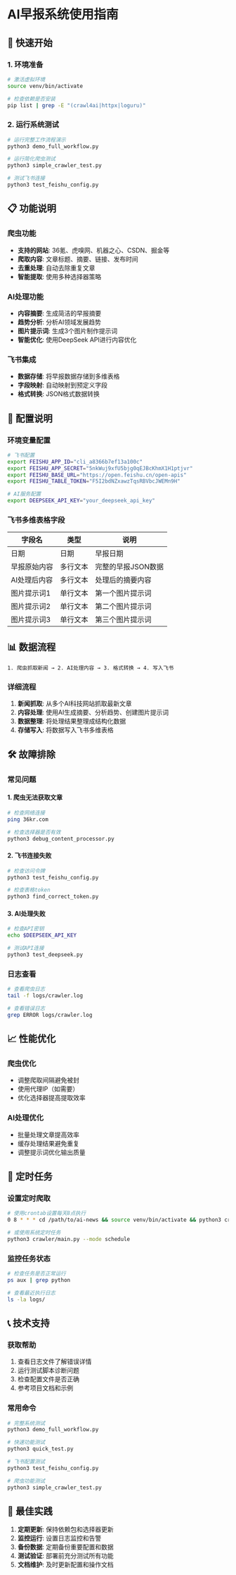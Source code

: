 # AI早报系统使用指南

## 🚀 快速开始

### 1. 环境准备
```bash
# 激活虚拟环境
source venv/bin/activate

# 检查依赖是否安装
pip list | grep -E "(crawl4ai|httpx|loguru)"
```

### 2. 运行系统测试
```bash
# 运行完整工作流程演示
python3 demo_full_workflow.py

# 运行简化爬虫测试
python3 simple_crawler_test.py

# 测试飞书连接
python3 test_feishu_config.py
```

## 📋 功能说明

### 爬虫功能
- **支持的网站**: 36氪、虎嗅网、机器之心、CSDN、掘金等
- **爬取内容**: 文章标题、摘要、链接、发布时间
- **去重处理**: 自动去除重复文章
- **智能提取**: 使用多种选择器策略

### AI处理功能
- **内容摘要**: 生成简洁的早报摘要
- **趋势分析**: 分析AI领域发展趋势
- **图片提示词**: 生成3个图片制作提示词
- **智能优化**: 使用DeepSeek API进行内容优化

### 飞书集成
- **数据存储**: 将早报数据存储到多维表格
- **字段映射**: 自动映射到预定义字段
- **格式转换**: JSON格式数据转换

## 🔧 配置说明

### 环境变量配置
```bash
# 飞书配置
export FEISHU_APP_ID="cli_a8366b7ef13a100c"
export FEISHU_APP_SECRET="5nkWuj9xfU5bjg0qEJBcKhmX1H1ptjvr"
export FEISHU_BASE_URL="https://open.feishu.cn/open-apis"
export FEISHU_TABLE_TOKEN="F5I2bdNZxawzTqsRBVbcJWEMn9H"

# AI服务配置
export DEEPSEEK_API_KEY="your_deepseek_api_key"
```

### 飞书多维表格字段
| 字段名 | 类型 | 说明 |
|--------|------|------|
| 日期 | 日期 | 早报日期 |
| 早报原始内容 | 多行文本 | 完整的早报JSON数据 |
| AI处理后内容 | 多行文本 | 处理后的摘要内容 |
| 图片提示词1 | 单行文本 | 第一个图片提示词 |
| 图片提示词2 | 单行文本 | 第二个图片提示词 |
| 图片提示词3 | 单行文本 | 第三个图片提示词 |

## 📊 数据流程

```
1. 爬虫抓取新闻 → 2. AI处理内容 → 3. 格式转换 → 4. 写入飞书
```

### 详细流程
1. **新闻抓取**: 从多个AI科技网站抓取最新文章
2. **内容处理**: 使用AI生成摘要、分析趋势、创建图片提示词
3. **数据整理**: 将处理结果整理成结构化数据
4. **存储写入**: 将数据写入飞书多维表格

## 🛠️ 故障排除

### 常见问题

#### 1. 爬虫无法获取文章
```bash
# 检查网络连接
ping 36kr.com

# 检查选择器是否有效
python3 debug_content_processor.py
```

#### 2. 飞书连接失败
```bash
# 检查访问令牌
python3 test_feishu_config.py

# 检查表格token
python3 find_correct_token.py
```

#### 3. AI处理失败
```bash
# 检查API密钥
echo $DEEPSEEK_API_KEY

# 测试API连接
python3 test_deepseek.py
```

### 日志查看
```bash
# 查看爬虫日志
tail -f logs/crawler.log

# 查看错误日志
grep ERROR logs/crawler.log
```

## 📈 性能优化

### 爬虫优化
- 调整爬取间隔避免被封
- 使用代理IP（如需要）
- 优化选择器提高提取效率

### AI处理优化
- 批量处理文章提高效率
- 缓存处理结果避免重复
- 调整提示词优化输出质量

## 🔄 定时任务

### 设置定时爬取
```bash
# 使用crontab设置每天8点执行
0 8 * * * cd /path/to/ai-news && source venv/bin/activate && python3 crawler/main.py

# 或使用系统定时任务
python3 crawler/main.py --mode schedule
```

### 监控任务状态
```bash
# 检查任务是否正常运行
ps aux | grep python

# 查看最近执行日志
ls -la logs/
```

## 📞 技术支持

### 获取帮助
1. 查看日志文件了解错误详情
2. 运行测试脚本诊断问题
3. 检查配置文件是否正确
4. 参考项目文档和示例

### 常用命令
```bash
# 完整系统测试
python3 demo_full_workflow.py

# 快速功能测试
python3 quick_test.py

# 飞书配置测试
python3 test_feishu_config.py

# 爬虫功能测试
python3 simple_crawler_test.py
```

## 🎯 最佳实践

1. **定期更新**: 保持依赖包和选择器更新
2. **监控运行**: 设置日志监控和告警
3. **备份数据**: 定期备份重要配置和数据
4. **测试验证**: 部署前充分测试所有功能
5. **文档维护**: 及时更新配置和操作文档

